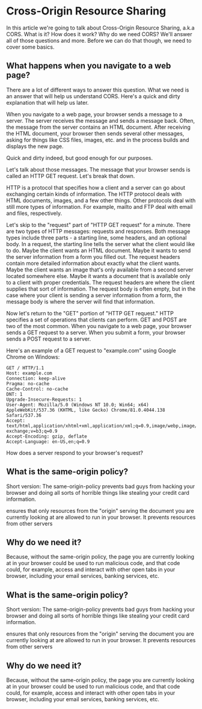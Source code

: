 # Cross-Origin Resource Sharing

In this article we're going to talk about Cross-Origin Resource Sharing, a.k.a CORS. What is it? How does it work? Why do we need CORS? We'll answer all of those questions and more. Before we can do that though, we need to cover some basics.

## What happens when you navigate to a web page?

There are a lot of different ways to answer this question. What we need is an answer that will help us understand CORS. Here's a quick and dirty explanation that will help us later.

When you navigate to a web page, your browser sends a message to a server.  The server receives the message and sends a message back. Often, the message from the server contains an HTML document. After receiving the HTML document, your browser then sends several other messages, asking for things like CSS files, images, etc. and in the process builds and displays the new page.

Quick and dirty indeed, but good enough for our purposes. 

Let's talk about those messages. The message that your browser sends is called an HTTP GET request. Let's break that down.

HTTP is a protocol that specifies how a client and a server can go about exchanging certain kinds of information. The HTTP protocol deals with HTML documents, images, and a few other things. Other protocols deal with still more types of information. For example, mailto and FTP deal with email and files, respectively. 

Let's skip to the "request" part of "HTTP GET request" for a minute. There are two types of HTTP messages: requests and responses. Both message types include three parts - a starting line, some headers, and an optional body.  In a request, the starting line tells the server what the client would like to do. Maybe the client wants an HTML document. Maybe it wants to send the server information from a form you filled out. The request headers contain more detailed information about exactly what the client wants. Maybe the client wants an image that's only available from a second server located somewhere else. Maybe it wants a document that is available only to a client with proper credentials. The request headers are where the client supplies that sort of information. The request body is often empty, but in the case where your client is sending a server information from a form, the message body is where the server will find that information.

Now let's return to the "GET" portion of "HTTP GET request." HTTP specifies a set of operations that clients can perform. GET and POST are two of the most common. When you navigate to a web page, your browser sends a GET request to a server. When you submit a form, your browser sends a POST request to a server.

Here's an example of a GET request to "example.com" using Google Chrome on Windows:

```HTTP
GET / HTTP/1.1 
Host: example.com 
Connection: keep-alive 
Pragma: no-cache 
Cache-Control: no-cache 
DNT: 1 
Upgrade-Insecure-Requests: 1 
User-Agent: Mozilla/5.0 (Windows NT 10.0; Win64; x64) AppleWebKit/537.36 (KHTML, like Gecko) Chrome/81.0.4044.138 Safari/537.36 
Accept: text/html,application/xhtml+xml,application/xml;q=0.9,image/webp,image/apng,*/*;q=0.8,application/signed-exchange;v=b3;q=0.9 
Accept-Encoding: gzip, deflate 
Accept-Language: en-US,en;q=0.9
```

How does a server respond to your browser's request?

## What is the same-origin policy?
Short version: The same-origin-policy prevents bad guys from hacking your browser and doing all sorts of horrible things like stealing your credit card information. 

ensures that only resources from the "origin"  serving the document you are currently looking at are allowed to run in your browser. It prevents resources from other servers

## Why do we need it?
Because, without the same-origin policy, the page you are currently looking at in your browser could be used to run malicious code, and that code could, for example, access and interact with other open tabs in your browser, including your email services, banking services, etc.


## What is the same-origin policy?
Short version: The same-origin-policy prevents bad guys from hacking your browser and doing all sorts of horrible things like stealing your credit card information. 

ensures that only resources from the "origin"  serving the document you are currently looking at are allowed to run in your browser. It prevents resources from other servers

## Why do we need it?
Because, without the same-origin policy, the page you are currently looking at in your browser could be used to run malicious code, and that code could, for example, access and interact with other open tabs in your browser, including your email services, banking services, etc.
